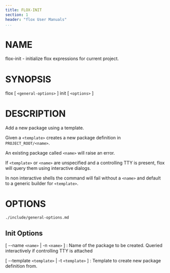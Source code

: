 ```yaml
---
title: FLOX-INIT
section: 1
header: "flox User Manuals"
...
```



# NAME

flox-init - initialize flox expressions for current project.

# SYNOPSIS

flox [ `<general-options>` ] init [ `<options>` ]
# DESCRIPTION

Add a new package using a template.

Given a `<template>` creates a new package definition in `PROJECT_ROOT/<name>`.

An existing package called `<name>` will raise an error.

If `<template>` or `<name>` are unspecified and a controlling TTY is present,
flox will query them using interactive dialogs.

In non interactive shells the command will fail without a `<name>` and default
to a generic builder for `<template>`.

# OPTIONS

```{.include}
./include/general-options.md
```

## Init Options

[ \--name `<name>` | -n `<name>` ]
:   Name of the package to be created.
    Queried interactively if controlling TTY is attached

[ \--template `<template>` | -t `<template>` ]
:   Template to create new package definition from.
